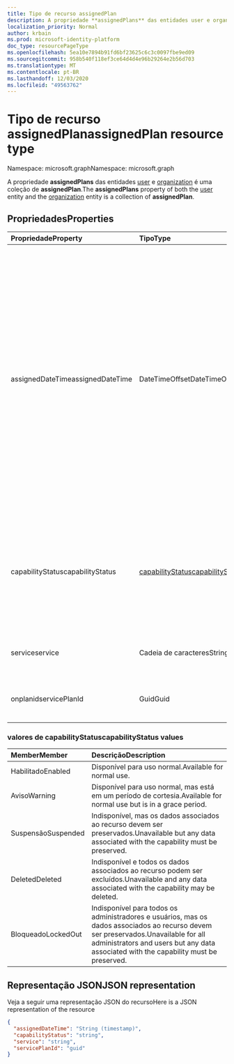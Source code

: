 ```yaml
---
title: Tipo de recurso assignedPlan
description: A propriedade **assignedPlans** das entidades user e organization é uma coleção de **assignedPlan**.
localization_priority: Normal
author: krbain
ms.prod: microsoft-identity-platform
doc_type: resourcePageType
ms.openlocfilehash: 5ea10e7894b91fd6bf23625c6c3c0097fbe9ed09
ms.sourcegitcommit: 958b540f118ef3ce64d4d4e96b29264e2b56d703
ms.translationtype: MT
ms.contentlocale: pt-BR
ms.lasthandoff: 12/03/2020
ms.locfileid: "49563762"
---
```

# <a name="assignedplan-resource-type"></a><span data-ttu-id="829b0-103">Tipo de recurso assignedPlan</span><span class="sxs-lookup"><span data-stu-id="829b0-103">assignedPlan resource type</span></span>

<span data-ttu-id="829b0-104">Namespace: microsoft.graph</span><span class="sxs-lookup"><span data-stu-id="829b0-104">Namespace: microsoft.graph</span></span>

<span data-ttu-id="829b0-105">A propriedade **assignedPlans** das entidades [user](user.md) e [organization](organization.md) é uma coleção de **assignedPlan**.</span><span class="sxs-lookup"><span data-stu-id="829b0-105">The **assignedPlans** property of both the [user](user.md) entity and the [organization](organization.md) entity is a collection of **assignedPlan**.</span></span>


## <a name="properties"></a><span data-ttu-id="829b0-106">Propriedades</span><span class="sxs-lookup"><span data-stu-id="829b0-106">Properties</span></span>

| <span data-ttu-id="829b0-107">Propriedade</span><span class="sxs-lookup"><span data-stu-id="829b0-107">Property</span></span>     | <span data-ttu-id="829b0-108">Tipo</span><span class="sxs-lookup"><span data-stu-id="829b0-108">Type</span></span>   |<span data-ttu-id="829b0-109">Descrição</span><span class="sxs-lookup"><span data-stu-id="829b0-109">Description</span></span>|
|:---------------|:--------|:----------|
|<span data-ttu-id="829b0-110">assignedDateTime</span><span class="sxs-lookup"><span data-stu-id="829b0-110">assignedDateTime</span></span>|<span data-ttu-id="829b0-111">DateTimeOffset</span><span class="sxs-lookup"><span data-stu-id="829b0-111">DateTimeOffset</span></span>|<span data-ttu-id="829b0-p101">A data e hora em que o plano foi atribuído; por exemplo: 2013-01-02T19:32:30Z. O tipo Timestamp representa informações de data e hora usando o formato ISO 8601 e está sempre no horário UTC. Por exemplo, meia-noite em UTC no dia 1º de janeiro de 2014 teria esta aparência: `'2014-01-01T00:00:00Z'`</span><span class="sxs-lookup"><span data-stu-id="829b0-p101">The date and time at which the plan was assigned; for example: 2013-01-02T19:32:30Z. The Timestamp type represents date and time information using ISO 8601 format and is always in UTC time. For example, midnight UTC on Jan 1, 2014 would look like this: `'2014-01-01T00:00:00Z'`</span></span>|
|<span data-ttu-id="829b0-115">capabilityStatus</span><span class="sxs-lookup"><span data-stu-id="829b0-115">capabilityStatus</span></span>|[<span data-ttu-id="829b0-116">capabilityStatus</span><span class="sxs-lookup"><span data-stu-id="829b0-116">capabilityStatus</span></span>](#capabilitystatus-values)|<span data-ttu-id="829b0-117">Condição da atribuição de recurso.</span><span class="sxs-lookup"><span data-stu-id="829b0-117">Condition of the capability assignment.</span></span> <span data-ttu-id="829b0-118">Os valores possíveis são:,,, `Enabled` `Warning` `Suspended` `Deleted` , `LockedOut` .</span><span class="sxs-lookup"><span data-stu-id="829b0-118">The possible values are `Enabled`, `Warning`, `Suspended`, `Deleted`, `LockedOut`.</span></span>|
|<span data-ttu-id="829b0-119">service</span><span class="sxs-lookup"><span data-stu-id="829b0-119">service</span></span>|<span data-ttu-id="829b0-120">Cadeia de caracteres</span><span class="sxs-lookup"><span data-stu-id="829b0-120">String</span></span>|<span data-ttu-id="829b0-121">O nome do serviço; por exemplo, "Exchange".</span><span class="sxs-lookup"><span data-stu-id="829b0-121">The name of the service; for example, “Exchange”.</span></span>|
|<span data-ttu-id="829b0-122">onplanid</span><span class="sxs-lookup"><span data-stu-id="829b0-122">servicePlanId</span></span>|<span data-ttu-id="829b0-123">Guid</span><span class="sxs-lookup"><span data-stu-id="829b0-123">Guid</span></span>|<span data-ttu-id="829b0-124">Um GUID que identifica o plano de serviço.</span><span class="sxs-lookup"><span data-stu-id="829b0-124">A GUID that identifies the service plan.</span></span>|


### <a name="capabilitystatus-values"></a><span data-ttu-id="829b0-125">valores de capabilityStatus</span><span class="sxs-lookup"><span data-stu-id="829b0-125">capabilityStatus values</span></span>

| <span data-ttu-id="829b0-126">Member</span><span class="sxs-lookup"><span data-stu-id="829b0-126">Member</span></span> | <span data-ttu-id="829b0-127">Descrição</span><span class="sxs-lookup"><span data-stu-id="829b0-127">Description</span></span>  |
|:---------------|:--------|
| <span data-ttu-id="829b0-128">Habilitado</span><span class="sxs-lookup"><span data-stu-id="829b0-128">Enabled</span></span> | <span data-ttu-id="829b0-129">Disponível para uso normal.</span><span class="sxs-lookup"><span data-stu-id="829b0-129">Available for normal use.</span></span> |
| <span data-ttu-id="829b0-130">Aviso</span><span class="sxs-lookup"><span data-stu-id="829b0-130">Warning</span></span> | <span data-ttu-id="829b0-131">Disponível para uso normal, mas está em um período de cortesia.</span><span class="sxs-lookup"><span data-stu-id="829b0-131">Available for normal use but is in a grace period.</span></span> |
| <span data-ttu-id="829b0-132">Suspensão</span><span class="sxs-lookup"><span data-stu-id="829b0-132">Suspended</span></span> | <span data-ttu-id="829b0-133">Indisponível, mas os dados associados ao recurso devem ser preservados.</span><span class="sxs-lookup"><span data-stu-id="829b0-133">Unavailable but any data associated with the capability must be preserved.</span></span> |
| <span data-ttu-id="829b0-134">Deleted</span><span class="sxs-lookup"><span data-stu-id="829b0-134">Deleted</span></span> | <span data-ttu-id="829b0-135">Indisponível e todos os dados associados ao recurso podem ser excluídos.</span><span class="sxs-lookup"><span data-stu-id="829b0-135">Unavailable and any data associated with the capability may be deleted.</span></span> |
| <span data-ttu-id="829b0-136">Bloqueado</span><span class="sxs-lookup"><span data-stu-id="829b0-136">LockedOut</span></span> | <span data-ttu-id="829b0-137">Indisponível para todos os administradores e usuários, mas os dados associados ao recurso devem ser preservados.</span><span class="sxs-lookup"><span data-stu-id="829b0-137">Unavailable for all administrators and users but any data associated with the capability must be preserved.</span></span> |

## <a name="json-representation"></a><span data-ttu-id="829b0-138">Representação JSON</span><span class="sxs-lookup"><span data-stu-id="829b0-138">JSON representation</span></span>

<span data-ttu-id="829b0-139">Veja a seguir uma representação JSON do recurso</span><span class="sxs-lookup"><span data-stu-id="829b0-139">Here is a JSON representation of the resource</span></span>

<!-- {
  "blockType": "resource",
  "optionalProperties": [

  ],
  "@odata.type": "microsoft.graph.assignedPlan"
}-->

```json
{
  "assignedDateTime": "String (timestamp)",
  "capabilityStatus": "string",
  "service": "string",
  "servicePlanId": "guid"
}

```

<!-- uuid: 8fcb5dbc-d5aa-4681-8e31-b001d5168d79
2015-10-25 14:57:30 UTC -->
<!-- {
  "type": "#page.annotation",
  "description": "assignedPlan resource",
  "keywords": "",
  "section": "documentation",
  "tocPath": ""
}-->

